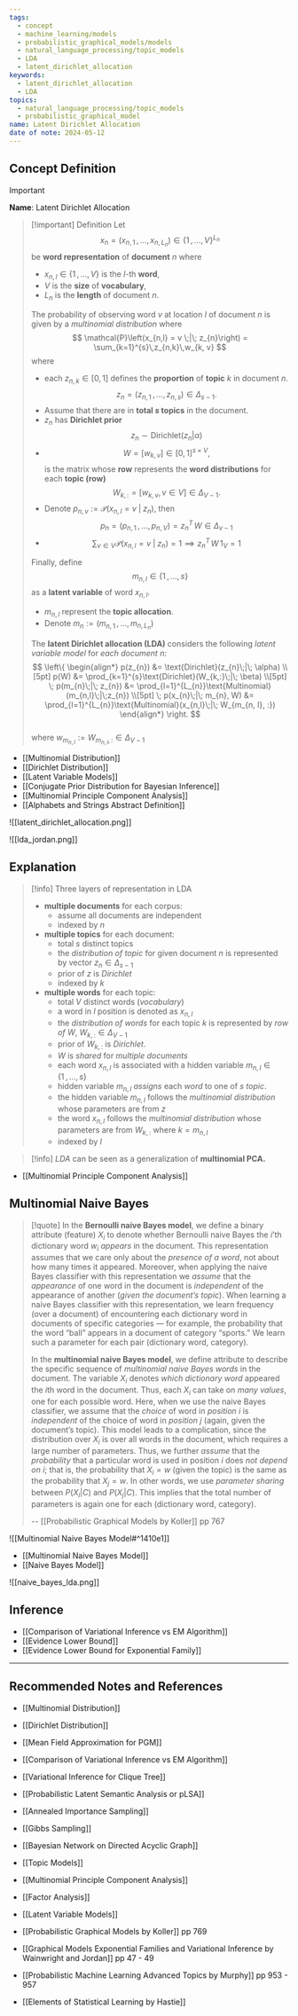 ```yaml
---
tags:
  - concept
  - machine_learning/models
  - probabilistic_graphical_models/models
  - natural_language_processing/topic_models
  - LDA
  - latent_dirichlet_allocation
keywords:
  - latent_dirichlet_allocation
  - LDA
topics:
  - natural_language_processing/topic_models
  - probabilistic_graphical_model
name: Latent Dirichlet Allocation
date of note: 2024-05-12
---
```


## Concept Definition

>[!important]
>**Name**: Latent Dirichlet Allocation


>[!important] Definition
>Let $$x_{n} = (x_{n, 1} \,{,}\ldots{,}\, x_{n, L_{n}}) \in \{ 1 \,{,}\ldots{,}\, V\}^{L_{n}}$$ be **word representation** of **document** $n$ where
>- $x_{n, l}\in \{ 1 \,{,}\ldots{,}\,V \}$ is the $l$-th **word**,
>- $V$ is the **size** of **vocabulary**, 
>- $L_{n}$ is the **length** of document $n$.
>  
>The probability of observing word $v$ at location $l$ of document $n$ is given by a *multinomial distribution* where
>$$
>\mathcal{P}\left(x_{n,l} = v \;|\; z_{n}\right) = \sum_{k=1}^{s}\,z_{n,k}\,w_{k, v}
>$$
>where 
>- each $z_{n,k} \in [0,1]$ defines the **proportion** of **topic** $k$ in document $n$. $$z_{n} =  (z_{n, 1} \,{,}\ldots{,}\,z_{n, s}) \in \Delta_{s-1}.$$
>- Assume that there are in **total $s$ topics** in the document.
>- $z_{n}$ has **Dirichlet prior** $$z_{n} \sim \text{Dirichlet}(z_{n}|\alpha)$$
>- $$W = [w_{k,v}]\in [0,1]^{s \times V},$$ is the matrix whose **row** represents the **word distributions** for each **topic (row)** $$W_{k,:} = [w_{k,v}, v\in V] \in \Delta_{V-1}.$$
>- Denote $p_{n,v} := \mathcal{P}\left(x_{n,l} = v \;|\; z_{n}\right)$, then  $$p_{n} = (p_{n,1} \,{,}\ldots{,}\,p_{n,V}) = z_{n}^{T}\,W \in \Delta_{v-1}$$
>- $$\sum_{v\in V}\mathcal{P}\left(x_{n,l} = v \;|\; z_{n}\right) = 1 \implies z_{n}^{T}\,W\,1_{V} = 1$$
>  
>Finally, define $$m_{n,l} \in \{ 1 \,{,}\ldots{,}\, s \}$$ as a **latent variable** of word $x_{n,l}$.
>- $m_{n,l}$ represent the **topic allocation**.    
>- Denote $m_{n} := (m_{n, 1} \,{,}\ldots{,}\,m_{n, L_{n}})$  
>  
>The **latent Dirichlet allocation (LDA)** considers the following *latent variable model* for *each document* $n$:
>$$
>\left\{
>\begin{align*}
> p(z_{n}) &= \text{Dirichlet}(z_{n}\;|\; \alpha) \\[5pt]
> p(W) &= \prod_{k=1}^{s}\text{Dirichlet}(W_{k,:}\;|\; \beta) \\[5pt]
> \; p(m_{n}\;|\; z_{n}) &= \prod_{l=1}^{L_{n}}\text{Multinomial}(m_{n,l}\;|\;z_{n}) \\[5pt]
> \; p(x_{n}\;|\; m_{n}, W) &=  \prod_{l=1}^{L_{n}}\text{Multinomial}(x_{n,l}\;|\; W_{m_{n, l}, :})
>\end{align*}
>\right.
>$$  
>where $w_{m_{n, l}}  := W_{m_{n, l}, :} \in \Delta_{V-1}$

- [[Multinomial Distribution]]
- [[Dirichlet Distribution]]
- [[Latent Variable Models]]
- [[Conjugate Prior Distribution for Bayesian Inference]]
- [[Multinomial Principle Component Analysis]]
- [[Alphabets and Strings Abstract Definition]]


![[latent_dirichlet_allocation.png]]

![[lda_jordan.png]]

## Explanation

>[!info]
>Three layers of representation in LDA
>- **multiple documents** for each corpus: 
>	- assume all documents are independent
>	- indexed by $n$
>- **multiple topics** for each document:
>	- total $s$ distinct topics
>	- the *distribution of topic* for given document $n$ is represented by vector $z_{n} \in \Delta_{s-1}$
>	- prior of $z$ is *Dirichlet*
>	- indexed by $k$
>- **multiple words** for each topic:
>	- total $V$ distinct words (*vocabulary*)
>	- a word in $l$ position is denoted as $x_{n,l}$
>	- the *distribution of words* for each topic $k$ is represented by *row of* $W$, $W_{k,:} \in \Delta_{V-1}$
>	- prior of $W_{k,:}$ is *Dirichlet*.
>	- $W$ is *shared* for *multiple documents*
>	- each word $x_{n,l}$ is associated with a hidden variable $m_{n,l} \in \{ 1 \,{,}\ldots{,}\, s\}$
>	- hidden variable $m_{n,l}$ *assigns* each *word* to one of $s$ *topic*.
>	- the hidden variable $m_{n,l}$ follows the *multinomial distribution* whose parameters are from $z$
>	- the word $x_{n,l}$ follows the *multinomial distribution* whose parameters are from $W_{k,:}$ where $k=m_{n,l}$
>	- indexed by $l$

>[!info]
>*LDA* can be seen as a generalization of **multinomial PCA.**

- [[Multinomial Principle Component Analysis]]


## Multinomial Naive Bayes

>[!quote]
>In the **Bernoulli naive Bayes model**, we define a binary attribute (feature) $X_{i}$ to denote whether Bernoulli naive Bayes the $i$’th dictionary word $w_{i}$ *appears* in the document. This representation assumes that we care only about the *presence of a word*, not about how many times it appeared. Moreover, when applying the naive Bayes classifier with this representation we *assume* that the *appearance* of one word in the document is *independent* of the appearance of another (*given the document’s topic*). When learning a naive Bayes classifier with this representation, we learn frequency (over a document) of encountering each dictionary word in documents of specific categories — for example, the probability that the word “ball” appears in a document of category “sports.” We learn such a parameter for each pair (dictionary word, category). 
>
>In the **multinomial naive Bayes model**, we define attribute to describe the specific sequence of *multinomial naive Bayes words* in the document. The variable $X_{i}$ denotes *which dictionary word* appeared the $i$th word in the document. Thus, each $X_i$ can take on *many values*, one for each possible word. Here, when we use the naive Bayes classifier, we assume that the *choice* of word in *position* $i$ is *independent* of the choice of word in *position* $j$ (again, given the document’s topic). This model leads to a complication, since the distribution over $X_{i}$ is over all words in the document, which requires a large number of parameters. Thus, we further *assume* that the *probability* that a particular word is used in position $i$ does *not depend on* $i$; that is, the probability that $X_i = w$ (given the topic) is the same as the probability that $X_j = w$. In other words, we use *parameter sharing* between $P (X_{i} | C)$ and $P(X_{j}| C)$. This implies that the total number of parameters is again one for each (dictionary word, category).
>
>
>-- [[Probabilistic Graphical Models by Koller]] pp 767

![[Multinomial Naive Bayes Model#^1410e1]]

- [[Multinomial Naive Bayes Model]]
- [[Naive Bayes Model]]

![[naive_bayes_lda.png]]

## Inference

- [[Comparison of Variational Inference vs EM Algorithm]]
- [[Evidence Lower Bound]]
- [[Evidence Lower Bound for Exponential Family]]



-----------
##  Recommended Notes and References



- [[Multinomial Distribution]]
- [[Dirichlet Distribution]]

- [[Mean Field Approximation for PGM]]
- [[Comparison of Variational Inference vs EM Algorithm]]
- [[Variational Inference for Clique Tree]]

- [[Probabilistic Latent Semantic Analysis or pLSA]]

- [[Annealed Importance Sampling]]
- [[Gibbs Sampling]]
- [[Bayesian Network on Directed Acyclic Graph]]
- [[Topic Models]]

- [[Multinomial Principle Component Analysis]]
- [[Factor Analysis]]
- [[Latent Variable Models]]


- [[Probabilistic Graphical Models by Koller]] pp 769
- [[Graphical Models Exponential Families and Variational Inference by Wainwright and Jordan]] pp 47 - 49
- [[Probabilistic Machine Learning Advanced Topics by Murphy]] pp 953 - 957
- [[Elements of Statistical Learning by Hastie]]